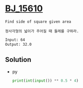 # [BJ_15610](https://acmicpc.net/problem/15610)

```en
Find side of square given area

```

```kr
정사각형의 넓이가 주어질 때 둘레를 구하라.
```

```txt
Input: 64
Output: 32.0
```

## Solution

* py

  ```py
  print(int(input()) ** 0.5 * 4)
  ```
